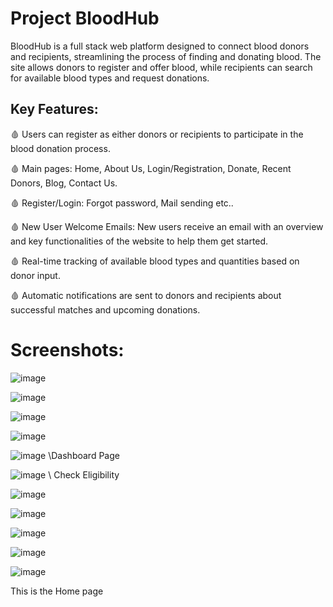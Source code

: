 # Project BloodHub

BloodHub is a full stack web platform designed to connect blood donors and recipients, streamlining the process of finding and donating blood. The site allows donors to register and offer blood, while recipients can search for available blood types and request donations.

## Key Features:

🩸 Users can register as either donors or recipients to participate in the blood donation process.

🩸 Main pages: Home, About Us, Login/Registration, Donate, Recent Donors, Blog, Contact Us.

🩸 Register/Login: Forgot password, Mail sending etc..

🩸 New User Welcome Emails: New users receive an email with an overview and key functionalities of the website to help them get started.

🩸 Real-time tracking of available blood types and quantities based on donor input.

🩸 Automatic notifications are sent to donors and recipients about successful matches and upcoming donations.

# Screenshots:

![image](https://github.com/user-attachments/assets/aac5f08a-75c1-4458-85be-717ce82bb951)

![image](https://github.com/user-attachments/assets/d0445daa-fd2b-4051-93a6-7b52963e798d)

![image](https://github.com/user-attachments/assets/3ddf6fc4-1dff-449b-82d7-ffffd2136d03)

![image](https://github.com/user-attachments/assets/728fd2e9-f9cb-44f8-a90b-8ec86f35db21)

![image](https://github.com/user-attachments/assets/7d2e5283-a368-4cd7-ad91-f15800e0ab30) \\Dashboard Page

![image](https://github.com/user-attachments/assets/f96d4d9d-e328-4715-b022-34fbeb2679a7) \\ Check Eligibility

![image](https://github.com/user-attachments/assets/585bb7a8-4942-4395-9141-08b187ea14bc)

![image](https://github.com/user-attachments/assets/cbb61ad7-b9f9-4dcd-b9f6-94cb62c6ad91)

![image](https://github.com/user-attachments/assets/d159d099-686a-4958-803e-550b6620cfbf)

![image](https://github.com/user-attachments/assets/f329d2b3-0dfb-43ef-a74d-c6aa02b205f1)

![image](https://github.com/user-attachments/assets/4aad504b-47b8-433a-bd5d-65ddcbd018b8)

This is the Home page


